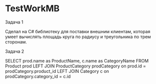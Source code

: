 # TestWorkMB

Задача 1

Сделал на C# библиотеку для поставки внешним клиентам, которая умеет вычислять площадь круга по радиусу и треугольника по трем сторонам.

Задача 2

SELECT prod.name as ProductName, c.name as CategoryName FROM Product prod
LEFT JOIN ProductCategory prodCategory on prod.id = prodCategory.product_id
LEFT JOIN Category c on prodCategory.category_id = c.id
